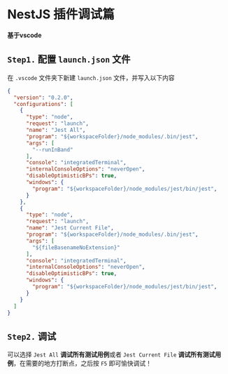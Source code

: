 # NestJS 插件调试篇

**基于vscode**

## `Step1.` 配置 `launch.json` 文件

在 `.vscode` 文件夹下新建 `launch.json` 文件，并写入以下内容

``` json
{
  "version": "0.2.0",
  "configurations": [
    {
      "type": "node",
      "request": "launch",
      "name": "Jest All",
      "program": "${workspaceFolder}/node_modules/.bin/jest",
      "args": [
        "--runInBand"
      ],
      "console": "integratedTerminal",
      "internalConsoleOptions": "neverOpen",
      "disableOptimisticBPs": true,
      "windows": {
        "program": "${workspaceFolder}/node_modules/jest/bin/jest",
      }
    },
    {
      "type": "node",
      "request": "launch",
      "name": "Jest Current File",
      "program": "${workspaceFolder}/node_modules/.bin/jest",
      "args": [
        "${fileBasenameNoExtension}"
      ],
      "console": "integratedTerminal",
      "internalConsoleOptions": "neverOpen",
      "disableOptimisticBPs": true,
      "windows": {
        "program": "${workspaceFolder}/node_modules/jest/bin/jest",
      }
    }
  ]
}
```

## `Step2.` 调试

可以选择 `Jest All` **调试所有测试用例**或者 `Jest Current File` **调试所有测试用例**，在需要的地方打断点，之后按 `F5` 即可愉快调试！
